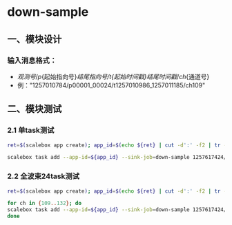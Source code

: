# down-sample

## 一、模块设计

### 输入消息格式：
  - ${观测号}/p${起始指向号}_${结尾指向号}/t${起始时间戳}_${结尾时间戳}/ch${通道号}
  - 例："1257010784/p00001_00024/t1257010986_1257011185/ch109"


## 二、模块测试

### 2.1 单task测试
```sh
ret=$(scalebox app create); app_id=$(echo ${ret} | cut -d':' -f2 | tr -d '}')

scalebox task add --app-id=${app_id} --sink-job=down-sample 1257617424/p00001_00024/t1257617426_1257617505/ch109
```

### 2.2 全波束24task测试
```sh
ret=$(scalebox app create); app_id=$(echo ${ret} | cut -d':' -f2 | tr -d '}')

for ch in {109..132}; do
scalebox task add --app-id=${app_id} --sink-job=down-sample 1257617424/p00001_00024/t1257617426_1257617505/ch${ch}
done

```
